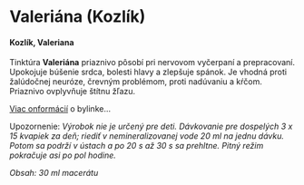 Valeriána (Kozlík)
==================

#### Kozlík, Valeriana

Tinktúra **Valeriána** priaznivo pôsobí pri nervovom vyčerpaní a prepracovaní.
Upokojuje búšenie srdca, bolesti hlavy a zlepšuje spánok. Je vhodná proti
žalúdočnej neuróze, črevným problémom, proti nadúvaniu a kŕčom. Priaznivo
ovplyvňuje štítnu žľazu.

[Viac onformácií](../bylinky/valeriana-lekarska) o bylinke…

Upozornenie: *Výrobok nie je určený pre deti. Dávkovanie pre dospelých 3 x 15
kvapiek za deň; riediť v nemineralizovanej vode 20 ml na jednu dávku. Potom sa
podrží v ústach a po 20 s až 30 s sa prehltne. Pitný režim pokračuje asi po pol
hodine.*

*Obsah: 30 ml macerátu*

